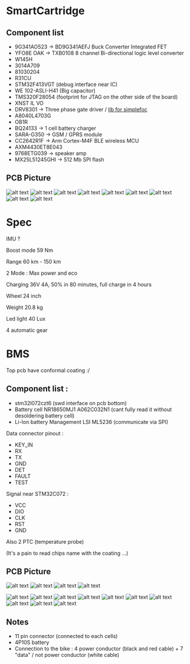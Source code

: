 # SmartCartridge

## Component list

- 9G341AO523 -> BD9G341AEFJ Buck Converter Integrated FET
- YFO8E OAK -> TXB0108 8 channel Bi-directional logic level converter
- W145H
- 3014A709
- 81030204
- R31CU
- STM32F413VGT (debug interface near IC)
- WE 102-ASLI-H41 (Big capacitor)
- TMS320F28054 (footprint for JTAG on the other side of the board)
- XNST IL VO
- DRV8301 -> Three phase gate driver / [lib for simplefoc](https://community.simplefoc.com/t/drv8301-board-support/389)
- A8040L4703G
- OB1R
- BQ24133 -> 1 cell battery charger
- SARA-G350 -> GSM / GPRS module
- CC2642R1F -> Arm Cortex-M4F BLE wireless MCU
- AXM4430ET8E043
- 9768ETG039 -> speaker amp
- MX25L51245GHI -> 512 Mb SPI flash

## PCB Picture

![alt text](pictures/20230806_150827.jpg)
![alt text](pictures/20230806_150853.jpg)
![alt text](pictures/20230806_153234.jpg)
![alt text](pictures/20230806_153248.jpg)
![alt text](pictures/20230806_153304.jpg)
![alt text](pictures/20230811_041721.jpg)
![alt text](pictures/20230811_045037.jpg)
![alt text](pictures/20230811_045409.jpg)
![alt text](pictures/20230811_045414.jpg)

# Spec

IMU ?

Boost mode 59 Nm

Range 60 km - 150 km

2 Mode : Max power and eco

Charging 36V 4A, 50% in 80 minutes, full charge in 4 hours

Wheel 24 inch

Weight 20.8 kg

Led light 40 Lux

4 automatic gear
# BMS
Top pcb have conformal coating :/

## Component list :

- stm32l072czt6 (swd interface on pcb bottom)
- Battery cell NR18650MJ1 A062C032N1 (cant fully read it without desoldering battery cell)
- Li-Ion battery Management LSI ML5236 (communicate via SPI)

Data connector pinout :
- KEY_IN
- RX
- TX
- GND
- DET
- FAULT
- TEST

Signal near STM32C072 :
- VCC
- DIO
- CLK
- RST
- GND


Also 2 PTC (temperature probe)

(It's a pain to read chips name with the coating ...)
## PCB Picture

![alt text](pictures/20230814_170550.jpg)
![alt text](pictures/20230814_170625.jpg)
![alt text](pictures/20230814_170852.jpg)
![alt text](pictures/20230814_170856.jpg)

![alt text](pictures/20230816_122922.jpg)
![alt text](pictures/20230816_122941.jpg)
![alt text](pictures/20230816_122958.jpg)
![alt text](pictures/20230816_123023.jpg)
![alt text](pictures/20230816_123145.jpg)
![alt text](pictures/20230816_123149.jpg)
![alt text](pictures/20230816_123203.jpg)
![alt text](pictures/20230816_123522.jpg)
![alt text](pictures/20230816_123605.jpg)
![alt text](pictures/20230816_123755.jpg)

## Notes

- 11 pin connector (connected to each cells)
- 4P10S battery
- Connection to the bike : 4 power conductor (black and red cable) + 7 "data" / not power conductor (white cable)
